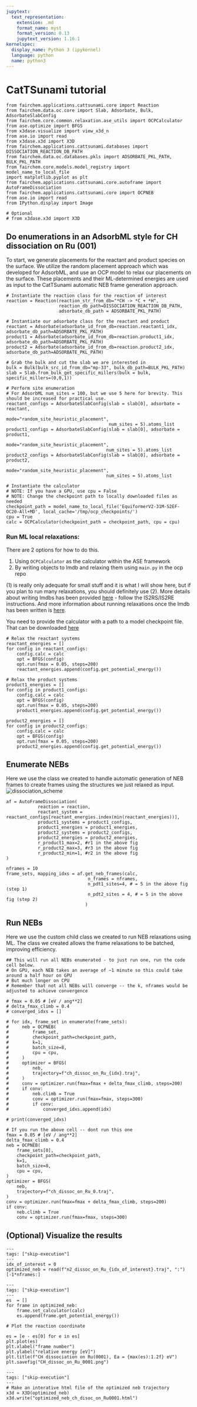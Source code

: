 ```yaml
---
jupytext:
  text_representation:
    extension: .md
    format_name: myst
    format_version: 0.13
    jupytext_version: 1.16.1
kernelspec:
  display_name: Python 3 (ipykernel)
  language: python
  name: python3
---
```


# CatTSunami tutorial

```{code-cell} ipython3
from fairchem.applications.cattsunami.core import Reaction
from fairchem.data.oc.core import Slab, Adsorbate, Bulk, AdsorbateSlabConfig
from fairchem.core.common.relaxation.ase_utils import OCPCalculator
from ase.optimize import BFGS
from x3dase.visualize import view_x3d_n
from ase.io import read
from x3dase.x3d import X3D
from fairchem.applications.cattsunami.databases import DISSOCIATION_REACTION_DB_PATH
from fairchem.data.oc.databases.pkls import ADSORBATE_PKL_PATH, BULK_PKL_PATH
from fairchem.core.models.model_registry import model_name_to_local_file
import matplotlib.pyplot as plt
from fairchem.applications.cattsunami.core.autoframe import AutoFrameDissociation
from fairchem.applications.cattsunami.core import OCPNEB
from ase.io import read
from IPython.display import Image

# Optional
# from x3dase.x3d import X3D
```

## Do enumerations in an AdsorbML style for CH dissociation on Ru (001)

To start, we generate placements for the reactant and product species on the surface. We utilize the random placement approach which was developed for AdsorbML, and use an OCP model to relax our placements on the surface. These placements and their ML-determined energies are used as input to the CatTSunami automatic NEB frame generation approach.


```{code-cell} ipython3
# Instantiate the reaction class for the reaction of interest
reaction = Reaction(reaction_str_from_db="*CH -> *C + *H",
                    reaction_db_path=DISSOCIATION_REACTION_DB_PATH,
                    adsorbate_db_path = ADSORBATE_PKL_PATH)

# Instantiate our adsorbate class for the reactant and product
reactant = Adsorbate(adsorbate_id_from_db=reaction.reactant1_idx, adsorbate_db_path=ADSORBATE_PKL_PATH)
product1 = Adsorbate(adsorbate_id_from_db=reaction.product1_idx, adsorbate_db_path=ADSORBATE_PKL_PATH)
product2 = Adsorbate(adsorbate_id_from_db=reaction.product2_idx, adsorbate_db_path=ADSORBATE_PKL_PATH)

# Grab the bulk and cut the slab we are interested in
bulk = Bulk(bulk_src_id_from_db="mp-33", bulk_db_path=BULK_PKL_PATH)
slab = Slab.from_bulk_get_specific_millers(bulk = bulk, specific_millers=(0,0,1))

# Perform site enumeration
# For AdsorbML num_sites = 100, but we use 5 here for brevity. This should be increased for practical use.
reactant_configs = AdsorbateSlabConfig(slab = slab[0], adsorbate = reactant,
                                       mode="random_site_heuristic_placement",
                                       num_sites = 5).atoms_list
product1_configs = AdsorbateSlabConfig(slab = slab[0], adsorbate = product1,
                                      mode="random_site_heuristic_placement",
                                      num_sites = 5).atoms_list
product2_configs = AdsorbateSlabConfig(slab = slab[0], adsorbate = product2,
                                      mode="random_site_heuristic_placement",
                                      num_sites = 5).atoms_list
```

```{code-cell} ipython3
# Instantiate the calculator
# NOTE: If you have a GPU, use cpu = False
# NOTE: Change the checkpoint path to locally downloaded files as needed
checkpoint_path = model_name_to_local_file('EquiformerV2-31M-S2EF-OC20-All+MD', local_cache='/tmp/ocp_checkpoints/')
cpu = True
calc = OCPCalculator(checkpoint_path = checkpoint_path, cpu = cpu)
```

### Run ML local relaxations:

There are 2 options for how to do this.
 1. Using `OCPCalculator` as the calculator within the ASE framework
 2. By writing objects to lmdb and relaxing them using `main.py` in the ocp repo

(1) is really only adequate for small stuff and it is what I will show here, but if you plan to run many relaxations, you should definitely use (2). More details about writing lmdbs has been provided [here](https://github.com/Open-Catalyst-Project/ocp/blob/main/tutorials/lmdb_dataset_creation.ipynb) - follow the IS2RS/IS2RE instructions. And more information about running relaxations once the lmdb has been written is [here](https://github.com/Open-Catalyst-Project/ocp/blob/main/TRAIN.md#initial-structure-to-relaxed-structure-is2rs).

You need to provide the calculator with a path to a model checkpoint file. That can be downloaded [here](../core/model_checkpoints)

```{code-cell} ipython3
# Relax the reactant systems
reactant_energies = []
for config in reactant_configs:
    config.calc = calc
    opt = BFGS(config)
    opt.run(fmax = 0.05, steps=200)
    reactant_energies.append(config.get_potential_energy())

# Relax the product systems
product1_energies = []
for config in product1_configs:
    config.calc = calc
    opt = BFGS(config)
    opt.run(fmax = 0.05, steps=200)
    product1_energies.append(config.get_potential_energy())

product2_energies = []
for config in product2_configs:
    config.calc = calc
    opt = BFGS(config)
    opt.run(fmax = 0.05, steps=200)
    product2_energies.append(config.get_potential_energy())
```

## Enumerate NEBs
Here we use the class we created to handle automatic generation of NEB frames to create frames using the structures we just relaxed as input.
![dissociation_scheme](https://github.com/FAIR-Chem/fairchem/blob/main/src/fairchem/applications/cattsunami/tutorial/dissociation_scheme.png)

```{code-cell} ipython3
af = AutoFrameDissociation(
            reaction = reaction,
            reactant_system = reactant_configs[reactant_energies.index(min(reactant_energies))],
            product1_systems = product1_configs,
            product1_energies = product1_energies,
            product2_systems = product2_configs,
            product2_energies = product2_energies,
            r_product1_max=2, #r1 in the above fig
            r_product2_max=3, #r3 in the above fig
            r_product2_min=1, #r2 in the above fig
)

nframes = 10
frame_sets, mapping_idxs = af.get_neb_frames(calc,
                               n_frames = nframes,
                               n_pdt1_sites=4, # = 5 in the above fig (step 1)
                               n_pdt2_sites = 4, # = 5 in the above fig (step 2)
                              )
```

## Run NEBs
Here we use the custom child class we created to run NEB relaxations using ML. The class we created allows the frame relaxations to be batched, improving efficiency.

```{code-cell} ipython3
## This will run all NEBs enumerated - to just run one, run the code cell below.
# On GPU, each NEB takes an average of ~1 minute so this could take around a half hour on GPU
# But much longer on CPU
# Remember that not all NEBs will converge -- the k, nframes would be adjusted to achieve convergence

# fmax = 0.05 # [eV / ang**2]
# delta_fmax_climb = 0.4
# converged_idxs = []

# for idx, frame_set in enumerate(frame_sets):
#     neb = OCPNEB(
#         frame_set,
#         checkpoint_path=checkpoint_path,
#         k=1,
#         batch_size=8,
#         cpu = cpu,
#     )
#     optimizer = BFGS(
#         neb,
#         trajectory=f"ch_dissoc_on_Ru_{idx}.traj",
#     )
#     conv = optimizer.run(fmax=fmax + delta_fmax_climb, steps=200)
#     if conv:
#         neb.climb = True
#         conv = optimizer.run(fmax=fmax, steps=300)
#         if conv:
#             converged_idxs.append(idx)

# print(converged_idxs)
```

```{code-cell} ipython3
# If you run the above cell -- dont run this one
fmax = 0.05 # [eV / ang**2]
delta_fmax_climb = 0.4
neb = OCPNEB(
    frame_sets[0],
    checkpoint_path=checkpoint_path,
    k=1,
    batch_size=8,
    cpu = cpu,
)
optimizer = BFGS(
    neb,
    trajectory=f"ch_dissoc_on_Ru_0.traj",
)
conv = optimizer.run(fmax=fmax + delta_fmax_climb, steps=200)
if conv:
    neb.climb = True
    conv = optimizer.run(fmax=fmax, steps=300)
```

## (Optional) Visualize the results

```{code-cell} ipython3
---
tags: ["skip-execution"]
---
idx_of_interest = 0
optimized_neb = read(f"n2_dissoc_on_Ru_{idx_of_interest}.traj", ":")[-1*nframes:]
```

```{code-cell} ipython3
---
tags: ["skip-execution"]
---
es  = []
for frame in optimized_neb:
    frame.set_calculator(calc)
    es.append(frame.get_potential_energy())

# Plot the reaction coordinate

es = [e - es[0] for e in es]
plt.plot(es)
plt.xlabel("frame number")
plt.ylabel("relative energy [eV]")
plt.title(f"CH dissociation on Ru(0001), Ea = {max(es):1.2f} eV")
plt.savefig("CH_dissoc_on_Ru_0001.png")
```

```{code-cell} ipython3
---
tags: ["skip-execution"]
---
# Make an interative html file of the optimized neb trajectory
x3d = X3D(optimized_neb)
x3d.write("optimized_neb_ch_disoc_on_Ru0001.html")
```
